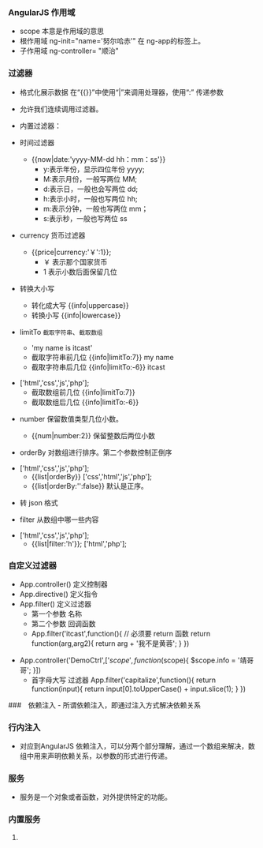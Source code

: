 ### AngularJS 作用域

* scope 本意是作用域的意思
* 根作用域 ng-init="name='努尔哈赤'" 在 ng-app的标签上。
* 子作用域 ng-controller= "顺治"

### 过滤器
* 格式化展示数据 在“{{}}”中使用“|”来调用处理器，使用“:” 传递参数
* 允许我们连续调用过滤器。
 
* 内置过滤器：
* 时间过滤器
    - {{now|date:'yyyy-MM-dd hh：mm：ss'}}
        + y:表示年份，显示四位年份 yyyy;
        + M:表示月份，一般写两位 MM;
        + d:表示日，一般也会写两位 dd;
        + h:表示小时，一般也写两位 hh;
        + m:表示分钟，一般也写两位 mm；
        + s:表示秒，一般也写两位 ss

* currency 货币过滤器
    - {{price|currency:'￥':1}};
        + ￥ 表示那个国家货币
        + 1 表示小数后面保留几位

* 转换大小写
   - 转化成大写 {{info|uppercase}}
   - 转换小写 {{info|lowercase}}

* limitTo `截取字符串`、`截取数组`
    - 'my name is itcast'
    - 截取字符串前几位 {{info|limitTo:7}} my name
    - 截取字符串后几位 {{info|limitTo:-6}} itcast 

- ['html','css','js','php'];
    - 截取数组前几位 {{info|limitTo:7}}
    - 截取数组后几位 {{info|limitTo:-6}} 

* number 保留数值类型几位小数。
    - {{num|number:2}} 保留整数后两位小数

* orderBy 对数组进行排序。第二个参数控制正倒序
- ['html','css','js','php'];
    + {{list|orderBy}} ['css','html','js','php'];
    + {{list|orderBy:'':false}} 默认是正序。

* 转 json 格式 

* filter 从数组中哪一些内容
- ['html','css','js','php'];
    + {{list|filter:'h'}}; ['html','php'];

### 自定义过滤器

- App.controller() 定义控制器
- App.directive() 定义指令
- App.filter() 定义过滤器
    + 第一个参数 名称
    + 第二个参数 回调函数
    + App.filter('itcast',function(){
        // 必须要 return 函数
        return function(arg,arg2){
            return arg + '我不是黄蓉';
        }
    })

+ App.controller('DemoCtrl',['$scope',function($scope){
        $scope.info = '靖哥哥';
    }])
    - 首字母大写 过滤器 
    App.filter('capitalize',function(){
        return function(input){
            return input[0].toUpperCase() + input.slice(1);
        }
    })

###　依赖注入
    - 所谓依赖注入，即通过注入方式解决依赖关系
### 行内注入
- 对应到AngularJS 依赖注入，可以分两个部分理解，通过一个数组来解决，数组中用来声明依赖关系，以参数的形式进行传递。

### 服务
* 服务是一个对象或者函数，对外提供特定的功能。

### 内置服务
1. 





